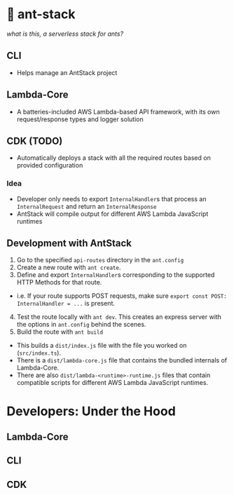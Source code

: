 # 🐜 ant-stack

_what is this, a serverless stack for ants?_

## CLI

- Helps manage an AntStack project

## Lambda-Core

- A batteries-included AWS Lambda-based API framework, with its own request/response types and
  logger solution

## CDK (TODO)

- Automatically deploys a stack with all the required routes based on provided configuration

### Idea

- Developer only needs to export `InternalHandler`s that process an `InternalRequest` and return an `InternalResponse`
- AntStack will compile output for different AWS Lambda JavaScript runtimes

## Development with AntStack

1. Go to the specified `api-routes` directory in the `ant.config`
2. Create a new route with `ant create`.
3. Define and export `InternalHandler`s corresponding to the supported HTTP Methods for that route.

- i.e. If your route supports POST requests, make sure `export const POST: InternalHandler = ...` is present.

4. Test the route locally with `ant dev`.
   This creates an express server with the options in `ant.config` behind the scenes.
5. Build the route with `ant build`

- This builds a `dist/index.js` file with the file you worked on (`src/index.ts`).
- There is a `dist/lambda-core.js` file that contains the bundled internals of Lambda-Core.
- There are also `dist/lambda-<runtime>-runtime.js` files that contain compatible scripts for different AWS Lambda JavaScript runtimes.

# Developers: Under the Hood

## Lambda-Core

## CLI

## CDK
